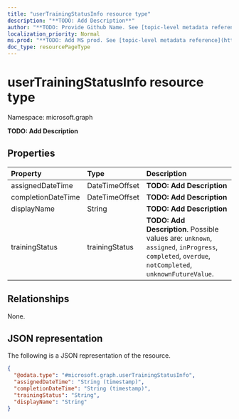 ```yaml
---
title: "userTrainingStatusInfo resource type"
description: "**TODO: Add Description**"
author: "**TODO: Provide Github Name. See [topic-level metadata reference](https://msgo.azurewebsites.net/add/document/guidelines/metadata.html#topic-level-metadata)**"
localization_priority: Normal
ms.prod: "**TODO: Add MS prod. See [topic-level metadata reference](https://msgo.azurewebsites.net/add/document/guidelines/metadata.html#topic-level-metadata)**"
doc_type: resourcePageType
---
```


# userTrainingStatusInfo resource type

Namespace: microsoft.graph



**TODO: Add Description**

## Properties
|Property|Type|Description|
|:---|:---|:---|
|assignedDateTime|DateTimeOffset|**TODO: Add Description**|
|completionDateTime|DateTimeOffset|**TODO: Add Description**|
|displayName|String|**TODO: Add Description**|
|trainingStatus|trainingStatus|**TODO: Add Description**. Possible values are: `unknown`, `assigned`, `inProgress`, `completed`, `overdue`, `notCompleted`, `unknownFutureValue`.|

## Relationships
None.

## JSON representation
The following is a JSON representation of the resource.
<!-- {
  "blockType": "resource",
  "@odata.type": "microsoft.graph.userTrainingStatusInfo"
}
-->
``` json
{
  "@odata.type": "#microsoft.graph.userTrainingStatusInfo",
  "assignedDateTime": "String (timestamp)",
  "completionDateTime": "String (timestamp)",
  "trainingStatus": "String",
  "displayName": "String"
}
```

